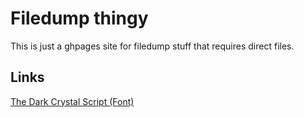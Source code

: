 # Filedump thingy
This is just a ghpages site for filedump stuff that requires direct files.
## Links
[The Dark Crystal Script (Font)](https://littlewhole.github.io/filedump/dc_s.ttf)
